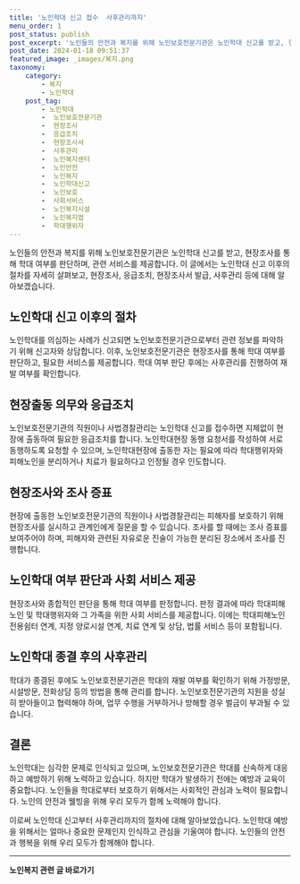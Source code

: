 ```yaml
---
title: '노인학대 신고 접수  사후관리까지'
menu_order: 1
post_status: publish
post_excerpt: '노인들의 안전과 복지를 위해 노인보호전문기관은 노인학대 신고를 받고, 현장조사를 통해 학대 여부를 판단하며, 관련 서비스를 제공합니다. 이 글에서는 노인학대 신고 이후의 절차를 자세히 살펴보고, 현장조사, 응급조치, 현장조사서 발급, 사후관리 등에 대해 알아보겠습니다.'
post_date: 2024-01-18 09:51:37
featured_image: _images/복지.png
taxonomy:
    category:
        - 복지
        - 노인학대
    post_tag:
        - 노인학대
        -  노인보호전문기관
        -  현장조사
        -  응급조치
        -  현장조사서
        -  사후관리
        -  노인복지센터
        -  노인안전
        -  노인복지
        -  노인학대신고
        -  노인보호
        -  사회서비스
        -  노인복지시설
        -  노인복지법
        -  학대행위자
---
```




노인들의 안전과 복지를 위해 노인보호전문기관은 노인학대 신고를 받고, 현장조사를 통해 학대 여부를 판단하며, 관련 서비스를 제공합니다. 이 글에서는 노인학대 신고 이후의 절차를 자세히 살펴보고, 현장조사, 응급조치, 현장조사서 발급, 사후관리 등에 대해 알아보겠습니다.

## 노인학대 신고 이후의 절차

노인학대를 의심하는 사례가 신고되면 노인보호전문기관으로부터 관련 정보를 파악하기 위해 신고자와 상담합니다. 이후, 노인보호전문기관은 현장조사를 통해 학대 여부를 판단하고, 필요한 서비스를 제공합니다. 학대 여부 판단 후에는 사후관리를 진행하여 재발 여부를 확인합니다.

## 현장출동 의무와 응급조치

노인보호전문기관의 직원이나 사법경찰관리는 노인학대 신고를 접수하면 지체없이 현장에 출동하여 필요한 응급조치를 합니다. 노인학대현장 동행 요청서를 작성하여 서로 동행하도록 요청할 수 있으며, 노인학대현장에 출동한 자는 필요에 따라 학대행위자와 피해노인을 분리하거나 치료가 필요하다고 인정될 경우 인도합니다.

## 현장조사와 조사 증표

현장에 출동한 노인보호전문기관의 직원이나 사법경찰관리는 피해자를 보호하기 위해 현장조사를 실시하고 관계인에게 질문을 할 수 있습니다. 조사를 할 때에는 조사 증표를 보여주어야 하며, 피해자와 관련된 자유로운 진술이 가능한 분리된 장소에서 조사를 진행합니다.

## 노인학대 여부 판단과 사회 서비스 제공

현장조사와 종합적인 판단을 통해 학대 여부를 판정합니다. 판정 결과에 따라 학대피해노인 및 학대행위자와 그 가족을 위한 사회 서비스를 제공합니다. 이에는 학대피해노인 전용쉼터 연계, 지정 양로시설 연계, 치료 연계 및 상담, 법률 서비스 등이 포함됩니다.

## 노인학대 종결 후의 사후관리

학대가 종결된 후에도 노인보호전문기관은 학대의 재발 여부를 확인하기 위해 가정방문, 시설방문, 전화상담 등의 방법을 통해 관리를 합니다. 노인보호전문기관의 지원을 성실히 받아들이고 협력해야 하며, 업무 수행을 거부하거나 방해할 경우 벌금이 부과될 수 있습니다.


## 결론

노인학대는 심각한 문제로 인식되고 있으며, 노인보호전문기관은 학대를 신속하게 대응하고 예방하기 위해 노력하고 있습니다. 하지만 학대가 발생하기 전에는 예방과 교육이 중요합니다. 노인들을 학대로부터 보호하기 위해서는 사회적인 관심과 노력이 필요합니다. 노인의 안전과 웰빙을 위해 우리 모두가 함께 노력해야 합니다.

이로써 노인학대 신고부터 사후관리까지의 절차에 대해 알아보았습니다. 노인학대 예방을 위해서는 얼마나 중요한 문제인지 인식하고 관심을 기울여야 합니다. 노인들의 안전과 행복을 위해 우리 모두가 함께해야 합니다.
<!-- wp:separator -->
<hr class="wp-block-separator has-alpha-channel-opacity"/>
<!-- /wp:separator -->

<!-- wp:group {"backgroundColor":"base","layout":{"type":"constrained"}} -->
<div class="wp-block-group has-base-background-color has-background"><!-- wp:paragraph {"align":"center","fontSize":"medium"} -->
<p class="has-text-align-center has-large-font-size"><strong>노인복지 관련 글 바로가기</strong></p>
<!-- /wp:paragraph -->


<!-- wp:latest-posts
{"categories":[{"id":15998,"count":19,"description":"","link":"https://uknowlaw.com/category/%eb%85%b8%ec%9d%b8%eb%b3%b5%ec%a7%80/","name":"노인복지","slug":"노인복지","taxonomy":"category","parent":0,"meta":[],"_links":{"self":[{"href":"https://uknowlaw.com/wp-json/wp/v2/categories/15998"}],"collection":[{"href":"https://uknowlaw.com/wp-json/wp/v2/categories"}],"about":[{"href":"https://uknowlaw.com/wp-json/wp/v2/taxonomies/category"}],"wp:post_type":[{"href":"https://uknowlaw.com/wp-json/wp/v2/posts?categories=15998"}],"curies":[{"name":"wp","href":"https://api.w.org/{rel}","templated":true}]}}],"postsToShow":100,"excerptLength":28,"postLayout":"grid","columns":2,"featuredImageAlign":"left","featuredImageSizeSlug":"large","fontSize":"small"} /--></div>
<!-- /wp:group -->